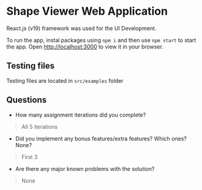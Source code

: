 # Shape Viewer Web Application

React.js (v19) framework was used for the UI Development.

To run the app, instal packages using `npm i` and then use `npm start` to start the app. Open [http://localhost:3000](http://localhost:3000) to view it in your browser.

## Testing files

Testing files are located in `src/examples` folder

## Questions

- How many assignment iterations did you complete?
> All 5 iterations

- Did you implement any bonus features/extra features? Which ones? None?
> First 3

- Are there any major known problems with the solution?
> None